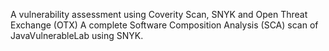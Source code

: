 A vulnerability assessment using Coverity Scan, SNYK and Open Threat Exchange (OTX)
A complete Software Composition Analysis (SCA) scan of JavaVulnerableLab using SNYK.
